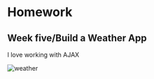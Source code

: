 # Homework

## Week five/Build a Weather App

I love working with AJAX

![weather](https://image.shutterstock.com/image-photo/photos-sky-during-different-weather-260nw-1899360634.jpg)